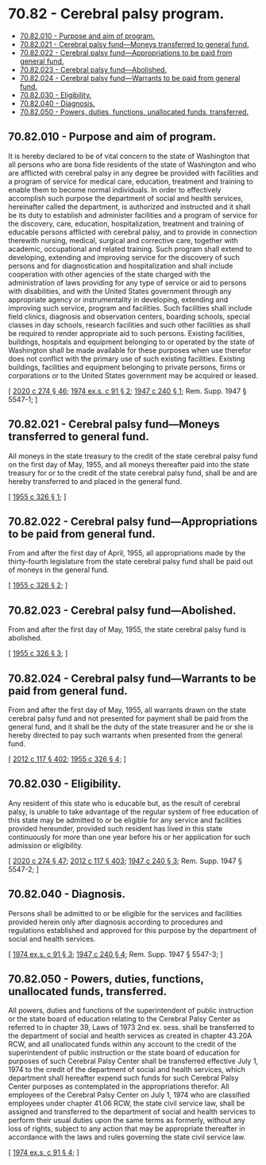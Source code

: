 # 70.82 - Cerebral palsy program.
* [70.82.010 - Purpose and aim of program.](#7082010---purpose-and-aim-of-program)
* [70.82.021 - Cerebral palsy fund—Moneys transferred to general fund.](#7082021---cerebral-palsy-fundmoneys-transferred-to-general-fund)
* [70.82.022 - Cerebral palsy fund—Appropriations to be paid from general fund.](#7082022---cerebral-palsy-fundappropriations-to-be-paid-from-general-fund)
* [70.82.023 - Cerebral palsy fund—Abolished.](#7082023---cerebral-palsy-fundabolished)
* [70.82.024 - Cerebral palsy fund—Warrants to be paid from general fund.](#7082024---cerebral-palsy-fundwarrants-to-be-paid-from-general-fund)
* [70.82.030 - Eligibility.](#7082030---eligibility)
* [70.82.040 - Diagnosis.](#7082040---diagnosis)
* [70.82.050 - Powers, duties, functions, unallocated funds, transferred.](#7082050---powers-duties-functions-unallocated-funds-transferred)
## 70.82.010 - Purpose and aim of program.
It is hereby declared to be of vital concern to the state of Washington that all persons who are bona fide residents of the state of Washington and who are afflicted with cerebral palsy in any degree be provided with facilities and a program of service for medical care, education, treatment and training to enable them to become normal individuals. In order to effectively accomplish such purpose the department of social and health services, hereinafter called the department, is authorized and instructed and it shall be its duty to establish and administer facilities and a program of service for the discovery, care, education, hospitalization, treatment and training of educable persons afflicted with cerebral palsy, and to provide in connection therewith nursing, medical, surgical and corrective care, together with academic, occupational and related training. Such program shall extend to developing, extending and improving service for the discovery of such persons and for diagnostication and hospitalization and shall include cooperation with other agencies of the state charged with the administration of laws providing for any type of service or aid to persons with disabilities, and with the United States government through any appropriate agency or instrumentality in developing, extending and improving such service, program and facilities. Such facilities shall include field clinics, diagnosis and observation centers, boarding schools, special classes in day schools, research facilities and such other facilities as shall be required to render appropriate aid to such persons. Existing facilities, buildings, hospitals and equipment belonging to or operated by the state of Washington shall be made available for these purposes when use therefor does not conflict with the primary use of such existing facilities. Existing buildings, facilities and equipment belonging to private persons, firms or corporations or to the United States government may be acquired or leased.

\[ [2020 c 274 § 46](https://lawfilesext.leg.wa.gov/biennium/2019-20/Pdf/Bills/Session%20Laws/House/2390.SL.pdf?cite=2020%20c%20274%20§%2046); [1974 ex.s. c 91 § 2](https://leg.wa.gov/CodeReviser/documents/sessionlaw/1974ex1c91.pdf?cite=1974%20ex.s.%20c%2091%20§%202); [1947 c 240 § 1](https://leg.wa.gov/CodeReviser/documents/sessionlaw/1947c240.pdf?cite=1947%20c%20240%20§%201); Rem. Supp. 1947 § 5547-1; \]

## 70.82.021 - Cerebral palsy fund—Moneys transferred to general fund.
All moneys in the state treasury to the credit of the state cerebral palsy fund on the first day of May, 1955, and all moneys thereafter paid into the state treasury for or to the credit of the state cerebral palsy fund, shall be and are hereby transferred to and placed in the general fund.

\[ [1955 c 326 § 1](https://leg.wa.gov/CodeReviser/documents/sessionlaw/1955c326.pdf?cite=1955%20c%20326%20§%201); \]

## 70.82.022 - Cerebral palsy fund—Appropriations to be paid from general fund.
From and after the first day of April, 1955, all appropriations made by the thirty-fourth legislature from the state cerebral palsy fund shall be paid out of moneys in the general fund.

\[ [1955 c 326 § 2](https://leg.wa.gov/CodeReviser/documents/sessionlaw/1955c326.pdf?cite=1955%20c%20326%20§%202); \]

## 70.82.023 - Cerebral palsy fund—Abolished.
From and after the first day of May, 1955, the state cerebral palsy fund is abolished.

\[ [1955 c 326 § 3](https://leg.wa.gov/CodeReviser/documents/sessionlaw/1955c326.pdf?cite=1955%20c%20326%20§%203); \]

## 70.82.024 - Cerebral palsy fund—Warrants to be paid from general fund.
From and after the first day of May, 1955, all warrants drawn on the state cerebral palsy fund and not presented for payment shall be paid from the general fund, and it shall be the duty of the state treasurer and he or she is hereby directed to pay such warrants when presented from the general fund.

\[ [2012 c 117 § 402](https://lawfilesext.leg.wa.gov/biennium/2011-12/Pdf/Bills/Session%20Laws/Senate/6095.SL.pdf?cite=2012%20c%20117%20§%20402); [1955 c 326 § 4](https://leg.wa.gov/CodeReviser/documents/sessionlaw/1955c326.pdf?cite=1955%20c%20326%20§%204); \]

## 70.82.030 - Eligibility.
Any resident of this state who is educable but, as the result of cerebral palsy, is unable to take advantage of the regular system of free education of this state may be admitted to or be eligible for any service and facilities provided hereunder, provided such resident has lived in this state continuously for more than one year before his or her application for such admission or eligibility.

\[ [2020 c 274 § 47](https://lawfilesext.leg.wa.gov/biennium/2019-20/Pdf/Bills/Session%20Laws/House/2390.SL.pdf?cite=2020%20c%20274%20§%2047); [2012 c 117 § 403](https://lawfilesext.leg.wa.gov/biennium/2011-12/Pdf/Bills/Session%20Laws/Senate/6095.SL.pdf?cite=2012%20c%20117%20§%20403); [1947 c 240 § 3](https://leg.wa.gov/CodeReviser/documents/sessionlaw/1947c240.pdf?cite=1947%20c%20240%20§%203); Rem. Supp. 1947 § 5547-2; \]

## 70.82.040 - Diagnosis.
Persons shall be admitted to or be eligible for the services and facilities provided herein only after diagnosis according to procedures and regulations established and approved for this purpose by the department of social and health services.

\[ [1974 ex.s. c 91 § 3](https://leg.wa.gov/CodeReviser/documents/sessionlaw/1974ex1c91.pdf?cite=1974%20ex.s.%20c%2091%20§%203); [1947 c 240 § 4](https://leg.wa.gov/CodeReviser/documents/sessionlaw/1947c240.pdf?cite=1947%20c%20240%20§%204); Rem. Supp. 1947 § 5547-3; \]

## 70.82.050 - Powers, duties, functions, unallocated funds, transferred.
All powers, duties and functions of the superintendent of public instruction or the state board of education relating to the Cerebral Palsy Center as referred to in chapter 39, Laws of 1973 2nd ex. sess. shall be transferred to the department of social and health services as created in chapter 43.20A RCW, and all unallocated funds within any account to the credit of the superintendent of public instruction or the state board of education for purposes of such Cerebral Palsy Center shall be transferred effective July 1, 1974 to the credit of the department of social and health services, which department shall hereafter expend such funds for such Cerebral Palsy Center purposes as contemplated in the appropriations therefor. All employees of the Cerebral Palsy Center on July 1, 1974 who are classified employees under chapter 41.06 RCW, the state civil service law, shall be assigned and transferred to the department of social and health services to perform their usual duties upon the same terms as formerly, without any loss of rights, subject to any action that may be appropriate thereafter in accordance with the laws and rules governing the state civil service law.

\[ [1974 ex.s. c 91 § 4](https://leg.wa.gov/CodeReviser/documents/sessionlaw/1974ex1c91.pdf?cite=1974%20ex.s.%20c%2091%20§%204); \]

